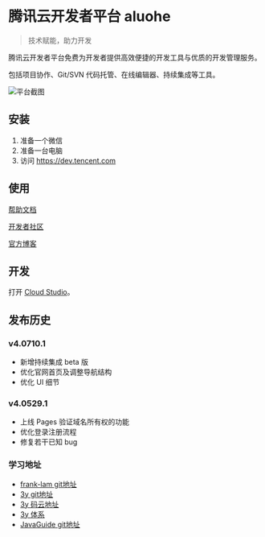 # 腾讯云开发者平台 aluohe

> 技术赋能，助力开发

腾讯云开发者平台免费为开发者提供高效便捷的开发工具与优质的开发管理服务。

包括项目协作、Git/SVN 代码托管、在线编辑器、持续集成等工具。

![平台截图](https://dn-coding-net-production-pp.codehub.cn/4ba18ace-ccc9-45a7-a802-655283eb648a.png)

## 安装

1. 准备一个微信
2. 准备一台电脑
3. 访问 https://dev.tencent.com



## 使用

[帮助文档](https://dev.tencent.com/help/)

[开发者社区](https://feedback.coding.net/)

[官方博客](https://blog.coding.net/)



## 开发

打开 [Cloud Studio](https://studio.dev.tencent.com/)。



## 发布历史



### v4.0710.1

- 新增持续集成 beta 版
- 优化官网首页及调整导航结构
- 优化 UI 细节

### v4.0529.1
- 上线 Pages 验证域名所有权的功能
- 优化登录注册流程
- 修复若干已知 bug

### 学习地址
 - [frank-lam git地址](https://github.com/frank-lam/fullstack-tutorial)
 - [3y git地址](https://github.com/ZhongFuCheng3y/3y)
 - [3y 码云地址](https://gitee.com/zhongfucheng/Java3y)
 - [3y 体系](https://github.com/ZhongFuCheng3y/JavaSystem)
 - [JavaGuide git地址](https://github.com/Snailclimb/awesome-java)



